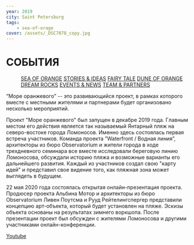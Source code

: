 ```yaml
---
year: 2019
city: Saint Petersburg
tags:
    - sea-of-orage
cover: /assets/_DSC7078_copy.jpg
---
```


# СОБЫТИЯ

<Menu>
<a href="/sea-of-orange">SEA OF ORANGE</a>
<a href="/sea-of-orange/stories-and-ideas">STORIES & IDEAS</a>
<a href="/sea-of-orange/fairytale">FAIRY TALE</a>
<a href="/sea-of-orange/dune-of-orange">DUNE OF ORANGE</a>
<a href="/sea-of-orange/dreamrocks">DREAM ROCKS</a>
<a href="/sea-of-orange/events-and-news">EVENTS & NEWS</a>
<a href="/sea-of-orange/team-and-partners">TEAM & PARTNERS</a>
</Menu>

“Море оранжевого” -- это развивающийся  проект, в рамках которого вместе с местными жителями и партнерами будет организовано несколько мероприятий.

Проект "Море оранжевого" был запущен в декабре 2019 года. Главным местом его действия является так называемый Янтарный пляж на северо-востоке города Ломоносов. Именно здесь состоялась первая встреча участников. Команда проекта ”Waterfront / Водная линия”, архитекторы из бюро Observatorium и жители города в ходе трехдневного семинара все вместе исследовали береговую линию Ломоносова, обсуждали историю пляжа и возможные варианты его дальнейшего развития. Каждый из участников создал свою "карту идей" и представил свое видение того, как пляжная зона может выглядеть в будущем.

22 мая 2020 года состоялась открытая онлайн-презентация проекта. Продюсер проекта Альбина Мотор и архитекторы из бюро Observatorium Ливен Поутсма и Рууд Рейтелингспергер представили концепцию арт-объекта, который будет установлен на пляже. Эскизы объекта основаны на результатах зимнего воркшопа. После презентации проект был обсужден с жителями Ломоносова и другими участниками онлайн-конференции.

[Youtube](https://www.youtube.com/watch?v=8fta_muHcm0)
